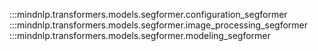 :::mindnlp.transformers.models.segformer.configuration_segformer
:::mindnlp.transformers.models.segformer.image_processing_segformer
:::mindnlp.transformers.models.segformer.modeling_segformer